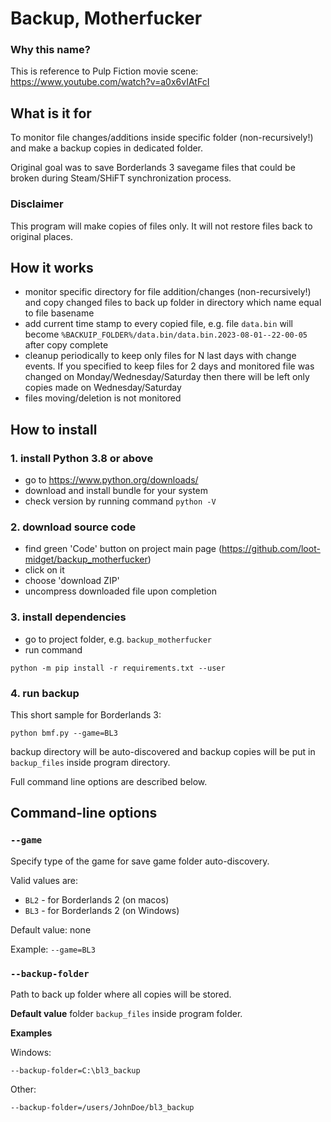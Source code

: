 # Backup, Motherfucker

### Why this name?
This is reference to Pulp Fiction movie scene:
https://www.youtube.com/watch?v=a0x6vIAtFcI

## What is it for
To monitor file changes/additions inside specific folder (non-recursively!) and make a backup copies in dedicated folder.

Original goal was to save Borderlands 3 savegame files that could be broken during Steam/SHiFT synchronization process.

### Disclaimer
This program will make copies of files only. It will not restore files back to original places.

## How it works
- monitor specific directory for file addition/changes (non-recursively!) and copy changed files to back up folder in directory which name equal to file basename
- add current time stamp to every copied file, e.g. file `data.bin` will become `%BACKUIP_FOLDER%/data.bin/data.bin.2023-08-01--22-00-05` after copy complete
- cleanup periodically to keep only files for N last days with change events. If you specified to keep files for 2 days and monitored file was changed on Monday/Wednesday/Saturday then there will be left only copies made on Wednesday/Saturday
- files moving/deletion is not monitored

## How to install

### 1. install Python 3.8 or above

- go to https://www.python.org/downloads/
- download and install bundle for your system
- check version by running command `python -V`

### 2. download source code

- find green 'Code' button on project main page (https://github.com/loot-midget/backup_motherfucker)
- click on it
- choose 'download ZIP'
- uncompress downloaded file upon completion

### 3. install dependencies

- go to project folder, e.g. `backup_motherfucker`
- run command
```shell
python -m pip install -r requirements.txt --user
```

### 4. run backup
This short sample for Borderlands 3:  
```shell
python bmf.py --game=BL3 
```
backup directory will be auto-discovered and backup copies will be put in `backup_files` inside program directory.

Full command line options are described below.

## Command-line options

### `--game`
Specify type of the game for save game folder auto-discovery.

Valid values are:
- `BL2` - for Borderlands 2 (on macos)
- `BL3` - for Borderlands 2 (on Windows)

Default value: none

Example:
`--game=BL3`

### `--backup-folder`
Path to back up folder where all copies will be stored.

**Default value**
folder `backup_files` inside program folder.

**Examples**

Windows:

`--backup-folder=C:\bl3_backup`

Other:

`--backup-folder=/users/JohnDoe/bl3_backup`

